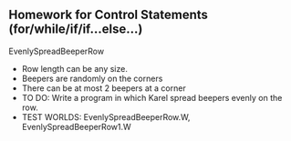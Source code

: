 ## Homework for Control Statements (for/while/if/if...else...)

EvenlySpreadBeeperRow
- Row length can be any size.
- Beepers are randomly on the corners
- There can be at most 2 beepers at a corner
- TO DO: Write a program in which Karel spread beepers evenly on the row.
- TEST WORLDS: EvenlySpreadBeeperRow.W, EvenlySpreadBeeperRow1.W
